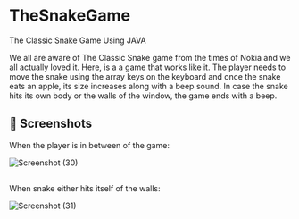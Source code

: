 # TheSnakeGame
The Classic Snake Game Using JAVA

We all are aware of The Classic Snake game from the times of Nokia and we all actually loved it. Here, is a a game that works like it. The player needs to move the snake using the array keys on the keyboard and once the snake eats an apple, its size increases along with a beep sound. In case the snake hits its own body or the walls of the window, the game ends with a beep.

## 📸 Screenshots

When the player is in between of the game:

![Screenshot (30)](https://user-images.githubusercontent.com/56352064/176228418-224e7fa1-dcee-47ea-8bc2-f73dd4c5f16b.png)
##
When snake either hits itself of the walls:

![Screenshot (31)](https://user-images.githubusercontent.com/56352064/176228776-9dafdcd8-a40c-4c7a-bff4-6547ed96a8dc.png)
